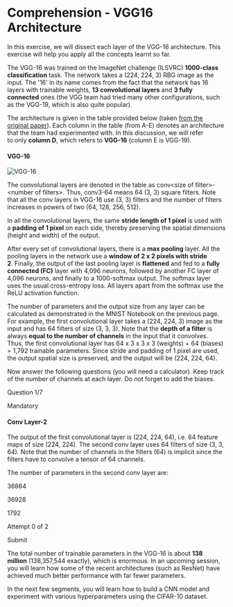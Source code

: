 # Comprehension - VGG16 Architecture

In this exercise, we will dissect each layer of the VGG-16 architecture. This exercise will help you apply all the concepts learnt so far.

The VGG-16 was trained on the ImageNet challenge (ILSVRC) **1000-class classification** task. The network takes a (224, 224, 3) RBG image as the input. The '16' in its name comes from the fact that the network has 16 layers with trainable weights, **13 convolutional layers** and **3 fully connected** ones (the VGG team had tried many other configurations, such as the VGG-19, which is also quite popular).

The architecture is given in the table provided below (taken [from the original paper](https://arxiv.org/pdf/1409.1556.pdf)). Each column in the table (from A-E) denotes an architecture that the team had experimented with. In this discussion, we will refer to only **column D**, which refers to **VGG-16** (column E is VGG-19).

#### VGG-16
![VGG-16](https://i.ibb.co/C7H53S5/VGGNet-Architecture-Configuration.png)

The convolutional layers are denoted in the table as conv\<size of filter>-\<number of filters>. Thus, conv3-64 means 64 (3, 3) square filters. Note that all the conv layers in VGG-16 use (3, 3) filters and the number of filters increases in powers of two (64, 128, 256, 512). 

In all the convolutional layers, the same **stride length of 1 pixel** is used with a **padding of 1 pixel** on each side, thereby preserving the spatial dimensions (height and width) of the output.

After every set of convolutional layers, there is a **max pooling** layer. All the pooling layers in the network use a **window of 2 x 2 pixels with stride 2**. Finally, the output of the last pooling layer is **flattened** and fed to a **fully connected (FC)** layer with 4,096 neurons, followed by another FC layer of 4,096 neurons, and finally to a 1000-softmax output. The softmax layer uses the usual cross-entropy loss. All layers apart from the softmax use the ReLU activation function.

The number of parameters and the output size from any layer can be calculated as demonstrated in the MNIST Notebook on the previous page. For example, the first convolutional layer takes a (224, 224, 3) image as the input and has 64 filters of size (3, 3, 3). Note that the **depth of a filter** is always **equal to the number of channels** in the input that it convolves. Thus, the first convolutional layer has 64 x 3 x 3 x 3 (weights) + 64 (biases) = 1,792 trainable parameters. Since stride and padding of 1 pixel are used, the output spatial size is preserved, and the output will be (224, 224, 64).

Now answer the following questions (you will need a calculator). Keep track of the number of channels at each layer. Do not forget to add the biases.

Question 1/7

Mandatory

#### Conv Layer-2

The output of the first convolutional layer is (224, 224, 64), i.e. 64 feature maps of size (224, 224). The second conv layer uses 64 filters of size (3, 3, 64). Note that the number of channels in the filters (64) is implicit since the filters have to convolve a tensor of 64 channels.

The number of parameters in the second conv layer are: 

36864

36928

1792

Attempt 0 of 2

Submit

The total number of trainable parameters in the VGG-16 is about **138 million** (138,357,544 exactly), which is enormous. In an upcoming session, you will learn how some of the recent architectures (such as ResNet) have achieved much better performance with far fewer parameters.

In the next few segments, you will learn how to build a CNN model and experiment with various hyperparameters using the CIFAR-10 dataset.